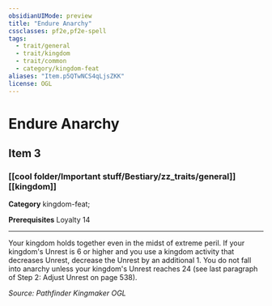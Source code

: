 ```yaml
---
obsidianUIMode: preview
title: "Endure Anarchy"
cssclasses: pf2e,pf2e-spell
tags:
  - trait/general
  - trait/kingdom
  - trait/common
  - category/kingdom-feat
aliases: "Item.p5QTwNCS4qLjsZKK"
license: OGL
---
```

# Endure Anarchy
## Item 3
### [[cool folder/Important stuff/Bestiary/zz_traits/general]][[kingdom]]

**Category** kingdom-feat; 



**Prerequisites** Loyalty 14
* * *
Your kingdom holds together even in the midst of extreme peril. If your kingdom's Unrest is 6 or higher and you use a kingdom activity that decreases Unrest, decrease the Unrest by an additional 1. You do not fall into anarchy unless your kingdom's Unrest reaches 24 (see last paragraph of Step 2: Adjust Unrest on page 538).

*Source: Pathfinder Kingmaker*
*OGL*
